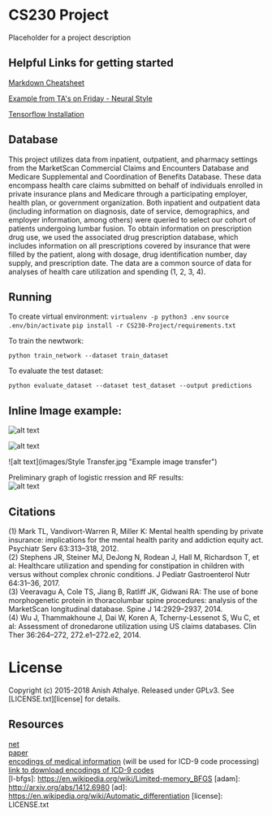 # CS230 Project

Placeholder for a project description

## Helpful Links for getting started

[Markdown Cheatsheet](https://github.com/adam-p/markdown-here/wiki/Markdown-Cheatsheet)

[Example from TA's on Friday - Neural Style](https://github.com/anishathalye/neural-style)

[Tensorflow Installation](https://www.tensorflow.org/install/)
## Database
This project utilizes data from inpatient, outpatient, and pharmacy settings from the MarketScan Commercial Claims and Encounters Database and Medicare Supplemental and Coordination of Benefits Database. These data encompass health care claims submitted on behalf of individuals enrolled in private insurance plans and Medicare through a participating employer, health plan, or government organization. Both inpatient and outpatient data (including information on diagnosis, date of service, demographics, and employer information, among others) were queried to select our cohort of patients undergoing lumbar fusion. To obtain information on prescription drug use, we used the associated drug prescription database, which includes information on all prescriptions covered by insurance that were filled by the patient, along with dosage, drug identification number, day supply, and prescription date. The data are a common source of data for analyses of health care utilization and spending (1, 2, 3, 4).  


## Running

To create virtual environment:
`virtualenv -p python3 .env`
`source .env/bin/activate`
`pip install -r CS230-Project/requirements.txt`

To train the newtwork:

`python train_network --dataset train_dataset`

To evaluate the test dataset: 

`python evaluate_dataset --dataset test_dataset --output predictions`


## Inline Image example: 
![alt text](images/Original.jpg|width=200)

![alt text](images/Style.jpg) 

![alt text](images/Style Transfer.jpg "Example image transfer")

Preliminary graph of logistic rression and RF results:  
![alt text](https://github.com/tap22sf/CS230-Project/blob/master/images/plotCompare.png|width=200)  



## Citations
(1) Mark TL, Vandivort-Warren R, Miller K: Mental health spending by private insurance: implications for the mental health parity and addiction equity act. Psychiatr Serv 63:313–318, 2012.  
(2) Stephens JR, Steiner MJ, DeJong N, Rodean J, Hall M, Richardson T, et al: Healthcare utilization and spending for constipation in children with versus without complex chronic conditions. J Pediatr Gastroenterol Nutr 64:31–36, 2017.  
(3) Veeravagu A, Cole TS, Jiang B, Ratliff JK, Gidwani RA: The use of bone morphogenetic protein in thoracolumbar spine procedures: analysis of the MarketScan longitudinal database. Spine J 14:2929–2937, 2014.  
(4) Wu J, Thammakhoune J, Dai W, Koren A, Tcherny-Lessenot S, Wu C, et al: Assessment of dronedarone utilization using US claims databases. Clin Ther 36:264–272, 272.e1–272.e2, 2014.  

# License
Copyright (c) 2015-2018 Anish Athalye. Released under GPLv3. See
[LICENSE.txt][license] for details.

## Resources
[net](http://www.vlfeat.org/matconvnet/models/beta16/imagenet-vgg-verydeep-19.mat)  
[paper](http://arxiv.org/pdf/1508.06576v2.pdf)  
[encodings of medical information](http://people.csail.mit.edu/dsontag/papers/ChoiChiuSontag_AMIA_CRI16.pdf)  (will be used for ICD-9 code processing)  
[link to download encodings of ICD-9 codes](https://github.com/clinicalml/embeddings/blob/master/claims_codes_hs_300.txt.gz)  
[l-bfgs]: https://en.wikipedia.org/wiki/Limited-memory_BFGS
[adam]: http://arxiv.org/abs/1412.6980
[ad]: https://en.wikipedia.org/wiki/Automatic_differentiation
[license]: LICENSE.txt
